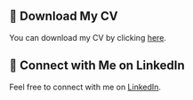 ## 📄 Download My CV
You can download my CV by clicking [here](https://github.com/javigarlop/resume/blob/main/JG_CV_01.pdf).

## 🔗 Connect with Me on LinkedIn
Feel free to connect with me on [LinkedIn](https://www.linkedin.com/in/edjagalo/).
